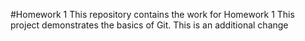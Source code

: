 #Homework 1
This repository contains the work for Homework 1
This project demonstrates the basics of Git.
This is an additional change
